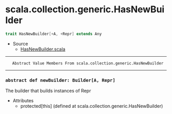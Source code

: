 
#                    scala.collection.generic.HasNewBuilder                    #

```scala
trait HasNewBuilder[+A, +Repr] extends Any
```

* Source
  * [HasNewBuilder.scala](https://github.com/scala/scala/tree/6d09a1ba5f/src/library/scala/collection/generic/HasNewBuilder.scala#L1)


--------------------------------------------------------------------------------
       Abstract Value Members From scala.collection.generic.HasNewBuilder
--------------------------------------------------------------------------------


### `abstract def newBuilder: Builder[A, Repr]`                              ###

The builder that builds instances of Repr

* Attributes
  * protected[this]
(defined at scala.collection.generic.HasNewBuilder)

